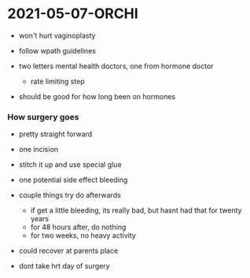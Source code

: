 # 2021-05-07-ORCHI

- won't hurt vaginoplasty

- follow wpath guidelines

- two letters mental health doctors, one from hormone doctor 
  - rate limiting step 

- should be good for how long been on hormones 

### How surgery goes 

- pretty straight forward
- one incision 
- stitch it up and use special glue
- one potential side effect bleeding

- couple things try do afterwards
  - if get a little bleeding, its really bad, but hasnt had that for twenty years
  - for 48 hours after, do nothing
  - for two weeks, no heavy activity

- could recover at parents place

- dont take hrt day of surgery 
